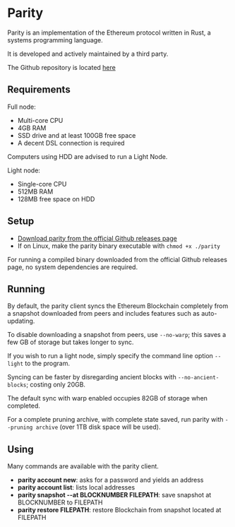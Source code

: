 # Parity
Parity is an implementation of the Ethereum protocol written in Rust, a systems programming language.

It is developed and actively maintained by a third party.

The Github repository is located [here](https://github.com/paritytech/parity-ethereum)

## Requirements
Full node:
 - Multi-core CPU
 - 4GB RAM
 - SSD drive and at least 100GB free space
 - A decent DSL connection is required

Computers using HDD are advised to run a Light Node.

Light node:
 - Single-core CPU
 - 512MB RAM
 - 128MB free space on HDD

## Setup
 - [Download parity from the official Github releases page](https://github.com/paritytech/parity-ethereum/releases/tag/v2.0.6)
 - If on Linux, make the parity binary executable with `chmod +x ./parity`

For running a compiled binary downloaded from the official Github releases page, no system dependencies are required.

## Running
By default, the parity client syncs the Ethereum Blockchain completely from a snapshot downloaded from peers and includes features such as auto-updating.

To disable downloading a snapshot from peers, use `--no-warp`; this saves a few GB of storage but takes longer to sync.

If you wish to run a light node, simply specify the command line option `--light` to the program.

Syncing can be faster by disregarding ancient blocks with `--no-ancient-blocks`; costing only 20GB.

The default sync with warp enabled occupies 82GB of storage when completed.

For a complete pruning archive, with complete state saved, run parity with `--pruning archive` (over 1TB disk space will be used).

## Using

Many commands are available with the parity client.
 - **parity account new**: asks for a password and yields an address
 - **parity account list**: lists local addresses
 - **parity snapshot --at BLOCKNUMBER FILEPATH**: save snapshot at BLOCKNUMBER to FILEPATH
 - **parity restore FILEPATH**: restore Blockchain from snapshot located at FILEPATH
